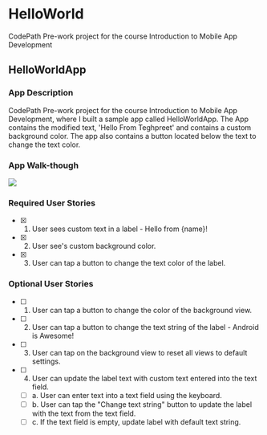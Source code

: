 # HelloWorld
CodePath Pre-work project for the course Introduction to Mobile App Development

## HelloWorldApp

### App Description
CodePath Pre-work project for the course Introduction to Mobile App Development, where I built a sample app called HelloWorldApp. The App contains the modified text, 'Hello From Teghpreet' and contains a custom background color. The app also contains a button located below the text to change the text color. 

### App Walk-though
![](https://i.imgur.com/ons3rUj.gif)

### Required User Stories
- [x] 1. User sees custom text in a label - Hello from {name}!
- [x] 2. User see's custom background color.
- [x] 3. User can tap a button to change the text color of the label.

### Optional User Stories
- [ ] 1. User can tap a button to change the color of the background view.  
- [ ] 2. User can tap a button to change the text string of the label - Android is Awesome!  
- [ ] 3. User can tap on the background view to reset all views to default settings.  
- [ ] 4. User can update the label text with custom text entered into the text field.  
   - [ ] a. User can enter text into a text field using the keyboard.  
   - [ ] b. User can tap the "Change text string" button to update the label with the text from the text field.  
   - [ ] c. If the text field is empty, update label with default text string.  
